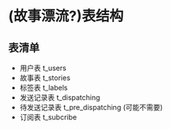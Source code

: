 # (故事漂流?)表结构

## 表清单
+ 用户表 t\_users
+ 故事表 t\_stories
+ 标签表 t\_labels
+ 发送记录表 t\_dispatching
+ 待发送记录表 t\_pre\_dispatching (可能不需要)
+ 订阅表 t\_subcribe
